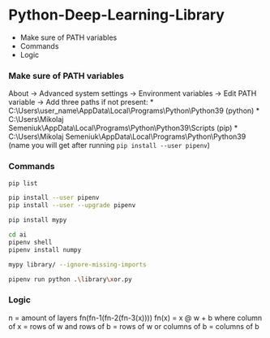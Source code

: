 # Python-Deep-Learning-Library
* Make sure of PATH variables
* Commands
* Logic

### Make sure of PATH variables
About -> 
Advanced system settings -> 
Environment variables ->
Edit PATH variable ->
Add three paths if not present:
    * C:\Users\user_name\AppData\Local\Programs\Python\Python39 (python)
    * C:\Users\Mikolaj Semeniuk\AppData\Local\Programs\Python\Python39\Scripts (pip)
    * C:\Users\Mikolaj Semeniuk\AppData\Local\Programs\Python\Python39 (name you will get after running `pip install --user pipenv`)
### Commands
```sh
pip list

pip install --user pipenv
pip install --user --upgrade pipenv

pip install mypy

cd ai
pipenv shell
pipenv install numpy

mypy library/ --ignore-missing-imports

pipenv run python .\library\xor.py
```
### Logic
n = amount of layers
fn(fn-1(fn-2(fn-3(x))))
fn(x) = x @ w + b
where column of x = rows of w
and rows of b = rows of w
or columns of b = columns of b
